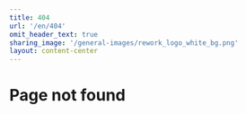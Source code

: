 ```yaml
---
title: 404
url: '/en/404'
omit_header_text: true
sharing_image: '/general-images/rework_logo_white_bg.png'
layout: content-center
---
```


# Page not found